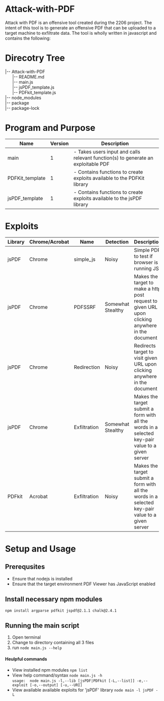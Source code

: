 # Attack-with-PDF

Attack with PDF is an offensive tool created during the 2206 project. The intent of this tool is to generate an offensive PDF that can be uploaded to a target machine to exfiltrate data. The tool is wholly written in javascript and contains the following:

# Direcotry Tree
|-- Attack-with-PDF  
&nbsp;&nbsp;&nbsp;&nbsp;&nbsp;&nbsp;|-- README.md   
&nbsp;&nbsp;&nbsp;&nbsp;&nbsp;&nbsp;|-- main.js   
&nbsp;&nbsp;&nbsp;&nbsp;&nbsp;&nbsp;|-- jsPDF_template.js   
&nbsp;&nbsp;&nbsp;&nbsp;&nbsp;&nbsp;|-- PDFkit_template.js  
|-- node_modules  
|-- package  
|-- package-lock



# Program and Purpose
| Name            | Version | Description                                                                       |
|-----------------|---------|-----------------------------------------------------------------------------------|
| main            | 1       | - Takes users input and calls relevant function(s) to generate an exploitable PDF |
| PDFKit_template | 1       | - Contains functions to create exploits available to the PDFKit library           |
| jsPDF_template  | 1       | - Contains functions to create exploits available to the jsPDF library            |

# Exploits
| Library | Chrome/Acrobat | Name         | Detection         | Description                                                                                       |
|---------|----------------|--------------|-------------------|---------------------------------------------------------------------------------------------------|
| jsPDF   | Chrome         | simple_js    | Noisy             | Simple PDF to test if browser is running JS                                                       |
| jsPDF   | Chrome         | PDFSSRF      | Somewhat Stealthy | Makes the target to make a http post request to given URL upon clicking anywhere in the document  |
| jsPDF   | Chrome         | Redirection  | Noisy             | Redirects target to visit given URL upon clicking anywhere in the document                        |
| jsPDF   | Chrome         | Exfiltration | Somewhat Stealthy | Makes the target submit a form with all the words in a selected key-pair value to a given server  |
| PDFkit  | Acrobat        | Exfiltration | Noisy             | Makes the target submit a form with all the words in a selected key-pair value to a given server  |

# Setup and Usage

## Prerequsites
- Ensure that nodejs is installed
- Ensure that the target environment PDF Viewer has JavaScript enabled

## Install necessary npm modules
``` npm install argparse pdfkit jspdf@2.1.1 chalk@2.4.1 ```

## Running the main script
1. Open terminal
2. Change to directory containing all 3 files
3. run `node main.js --help`

#### Heulpful commands
- View installed npm modules `npm list`
- View help command/syntax `node main.js -h`
<br>`usage:  node main.js -l,--lib [jsPDF|PDFkit [-L,--list]] -e,--exploit [-o,--output] [-u,--URI]`
- View available available exploits for 'jsPDF' library `node main -l jsPDF -L`

